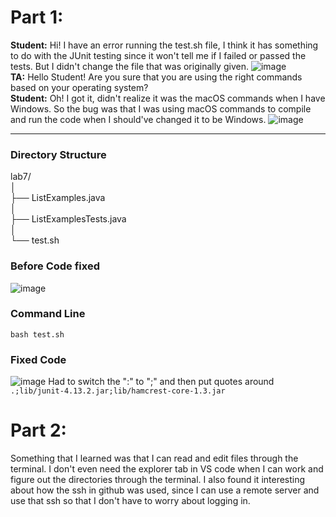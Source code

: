 # Part 1:
__Student:__ Hi! I have an error running the test.sh file, I think it has something to do with the JUnit testing since it won't tell me if I failed or passed the tests. But I didn't change the file that was originally given.
![image](https://github.com/divine9223/cse15l-lab-reports/assets/147002921/63e0afe5-a142-40a4-80bb-cc2a3bdb297f)
<br>
__TA:__ Hello Student! Are you sure that you are using the right commands based on your operating system?
<br>
__Student:__ Oh! I got it, didn't realize it was the macOS commands when I have Windows. So the bug was that I was using macOS commands to compile and run the code when I should've changed it to be Windows. ![image](https://github.com/divine9223/cse15l-lab-reports/assets/147002921/fabae46c-09e9-4112-aac7-0b447658c2ae)

<hr>

### Directory Structure
lab7/ <br>
│ <br>
├── ListExamples.java <br>
│ <br>
├── ListExamplesTests.java <br>
│ <br>
└── test.sh <br>

### Before Code fixed
![image](https://github.com/divine9223/cse15l-lab-reports/assets/147002921/9504e9a1-cb67-4374-a529-56080d71e577)
### Command Line
`bash test.sh`
### Fixed Code
![image](https://github.com/divine9223/cse15l-lab-reports/assets/147002921/b5833ea2-43de-4a4e-b01a-206cabf1c45a)
Had to switch the ":" to ";" and then put quotes around `.;lib/junit-4.13.2.jar;lib/hamcrest-core-1.3.jar`
<br>
# Part 2:
Something that I learned was that I can read and edit files through the terminal. I don't even need the explorer tab in VS code when I can work and figure out the directories through the terminal. I also found it interesting about how the ssh in github was used, since I can use a remote server and use that ssh so that I don't have to worry about logging in.
